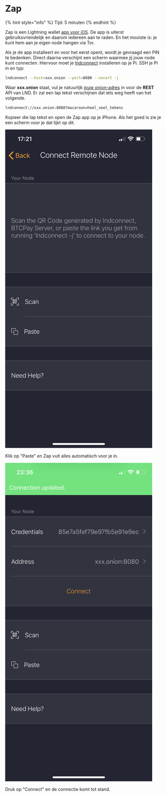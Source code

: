 # Zap

{% hint style="info" %}
Tijd: 5 minuten
{% endhint %}

Zap is een Lightning wallet [app voor iOS](https://apps.apple.com/nl/app/zap-bitcoin-lightning-wallet/id1406311960). De app is uiterst gebruiksvriendelijk en daarom iedereen aan te raden. En het mooiste is: je kunt hem aan je eigen node hangen via Tor.

Als je de app installeert en voor het eerst opent, wordt je gevraagd een PIN te bedenken. Direct daarna verschijnt een scherm waarmee jij jouw node kunt connecten. Hiervoor moet je [lndconnect](https://docs.theroadtonode.com/lightning-extensies/lnd-connect) installeren op je Pi. SSH je Pi in en typ:

```bash
lndconnect --host=xxx.onion --port=8080 --nocert -j
```

Waar **xxx.onion** staat, vul je natuurlijk [jouw onion-adres](https://docs.theroadtonode.com/lightning/tor-aanpassen#onion-adressen) in voor de **REST** API van LND. Er zal een lap tekst verschijnen dat iets weg heeft van het volgende.

```bash
lndconnect://xxx.onion:8080?macaroon=heel_veel_tekens
```

Kopieer die lap tekst en open de Zap app op je iPhone. Als het goed is zie je een scherm voor je dat lijkt op dit.

![Zap app connectie scherm](../.gitbook/assets/img_0163.png)

Klik op "Paste" en Zap vult alles automatisch voor je in.

![Alles wordt automatisch ingevuld](../.gitbook/assets/img_4ea8cbfa09b2-1.jpeg)

Druk op "Connect" en de connectie komt tot stand.

